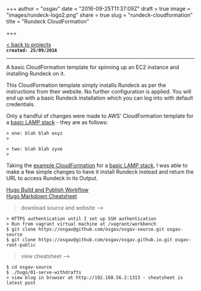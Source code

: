 +++
author = "osgav"
date = "2016-09-25T11:37:09Z"
draft = true
image = "images/rundeck-logo2.png"
share = true
slug = "rundeck-cloudformation"
title = "Rundeck CloudFormation"

+++

[< back to projects](/page/projects)<br />
**`created: 25/09/2016`**

---

A basic CloudFormation template for spinning up an EC2 instance and installing Rundeck on it. 

This CloudFormation template simply installs Rundeck as per the instructions from their website. No further configuration is applied. You will end up with a basic Rundeck installation which you can log into with default credentials.

Only a handful of changes were made to AWS' CloudFormation template for a [basic LAMP stack](https://s3-us-west-2.amazonaws.com/cloudformation-templates-us-west-2/LAMP_Single_Instance.template) - they are as follows:

```
> one: blah blah exyz
>

```

```
> two: blah blah zyxe
>

```



Taking the [example CloudFormation](https://aws.amazon.com/cloudformation/aws-cloudformation-templates/) for a [basic LAMP stack](https://s3-us-west-2.amazonaws.com/cloudformation-templates-us-west-2/LAMP_Single_Instance.template), I was able to make a few simple changes to have it install Rundeck instead and return the URL to access Rundeck in its Output.




[Hugo Build and Publish Workflow](/page/projects/hugo-build-and-publish-workflow)<br />
[Hugo Markdown Cheatsheet](/page/projects/hugo-markdown-cheatsheet)

> download source and website --><br />

```
> HTTPS authentication until I set up SSH authentication
> Run from vagrant virtual machine at /vagrant/workbench
$ git clone https://osgav@github.com/osgav/osgav-source.git osgav-source
$ git clone https://osgav@github.com/osgav/osgav.github.io.git osgav-root-public
```

> view cheatsheet --><br />

```
$ cd osgav-source
$ ./hugo/01-serve-withdrafts
> view blog in browser at http://192.168.56.2:1313 - cheatsheet is latest post
```



